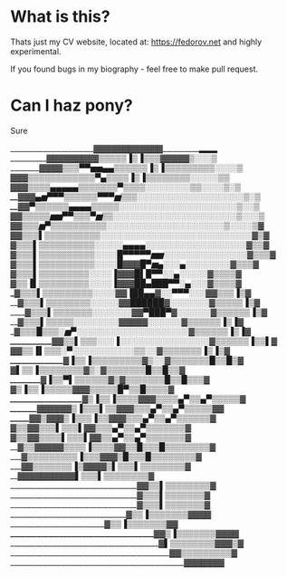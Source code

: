 # What is this?

Thats just my CV website, located at: https://fedorov.net and highly experimental.

If you found bugs in my biography - feel free to make pull request.

# Can I haz pony?

Sure

_______________________▓▓▓▓▓▓▓▓▓▓▓▓__________▂▂▂
____________▓▓▓▓▓▓▓▓▓▒▒▒▒▒▐▒▐▒▒▒▓▓▓▓▓__▒░░░▒
________▓▓▓▓▒▒▒▀▀▅▅▄▄▒▒▒▒▒▒▐▒▐▒▒▒▒▒▒▒▒▒░░░░▒
______▓▓▓▒▒▒▒▒▒▒▒▒▒▒▒▀▄▒▒▒▒▐▒▐▒▒▒▒▒▒▒▒░░░░░▒▒
___▓▓▓▒▒▒▒▄▄▄▄▄▒▒▒▒▒▒▒▀▒▒▒▒░░░░░░░░▒▒░░░░▒░▒
__▓▓▓▄▅▀▀▀▒▒▒▒▒▒▀▀▀▅▒▒▒░░░░░░░░░░░░░░░░░░░▒░▒
__▓▓▀▒▒▒▒▒▒▄▄▄▄▒▒▒▒▒░░░░░░░░░░░░░░░░░░░░░▒░░▒
_▓▓▒▒▒▒▒▅▅▀▀▒▒▒▀▅▒▒░░░░░░░░░░░░░░░░░░░░░░▒░░░▒
_▓▓▒▒▒▅▀▒▒▒▒▒▒▒▒▒▒░░░░░░░░░░░░░░░░░░░░░▒░░░░▒▓
▓▓▒▒▒▌▒▒▒▒▒▒▒▒▒▒░░░░░░░░░░░░░░░░░░░░░░░░░░░▓▒▓
_▓▒▒▒▌▒▒▒▒▒▒▒▒▒▒░░░░░▄▄▄▄░░░░░░░░░░░░░░░░░░▓▒▒▓
_▓▒▒▒▌▒▒▒▒▒▒▒▒▒▒░░░░█▀▀▀▀▀▅▅░░░░░░░░░░░░░░░▓▒▒▒▓
_▓▒▒▒▌▒▒▒▒▒▒▒▒▒▒░░░░█____▓▓▓█▀▅▄░░░▄░░░░░░░░▓▒▒▒▓
__▓▒▒▒▌▒▒▒▒▒▒▒▒▒░░░░▐___▓▓▓█▌____█▀▀░░▄░░░░░▓▒▒▒▒▓
___▓▒▒▐▌▒▒▒▒▒▒▒▒▒░░░░▐__▓▓▓██▄____███▀▀░▄░░░▓▒▒▒▒▓
____▓▒▒▒▌▒▒▒▒▒▒▒▒▒░░░░___▓▓▐█__█▄▄▓░░▀▀▀░░░▓▓▒▒▒▐▒▓
_____▓▒▒▒▌▒▒▒▒▒▒▒▒░░░░░___▓▓██████▓░░░░░░░▓▒▒▒▒▒▐▒▓
______▓▒▒▒▌▒▒▒▒▒▒▒░░░░░░░__▓▓▀███▀▓░░░░░░▓▒▒▒▒▒▒▐▒▓
_______▓▒▒▒▌▒▒▒▒▒░░░░░░░░____▓▓▓▓▓_░░░░░░▓▒▒▒▒▒▒▐▒▐▓
_________▓▒▒▒█▒▒▒░▅▀░░░░░░░░░░░░░░░░░░░░▓▒▒▒▒▒▒▐▒▐▓
___________▓▓▒▒▌▒▒▒░░░▐░░░░░░░░░░░░░░░░▓▒▒▒▒▒▒▐▒▒▌▓
____________▓▓▒▒▐▌▒▒▒░▀░░░░░░░░░░░▒▒░░▓▒▒▒▒▒▒▒▐▒▐▒▓
______________▓▐▒▒▐▒▒▒▒▒▒▒▒▒▓_______▒░░▓▒▒▒▒▒▒▒█▒▒█▒▓
________________▓▌▒▒▐▒▒▒▒▒▒▒▒▓______▒░▓▒▒▒▒▒▒▒█▒▒█▒▒▓
_________________▓▐▒▒▀▌▒▒▒▒▒▒▓______▒▓▒▒▒▒▒▒▒█▒▒█▒▒▒▓
__________________▓▒▐▒▒▐▒▒▒▒▒▓______▓▓▒▒▒▒▒█▀▒▒█▒▒▒▒▓
___________________▓▒▐▒▒▐▒▒▒▒▓_____▓▓▒▒▒▒▄▀▒▒▄▀▒▒▒▒▒▓
_______▓▓▓▓▓_____▓▒▐▒▒▒▌▒▒▓_____▓▓▒▒▒▄▀▒▒▄▀▒▒▒▒▒▓▓
_____▓▓▒▓____▓____▓▒▐▒▒▒▐▒▒▓___▓▓▒▒▒▄▀▒▒▄▀▒▒▒▒▒▒▓
_____▓▒▒▓________▓▒▒▒▌▒▒▒▌▓____▓▒▒▒▄▀▒▒▄▀▒▒▒▒▒▒▒▓
_____▓▒▒▓______▓▒▒▒▒▌▒▒▒▌▓____▓▒▒▄▀▒▒▄▀▒▒▒▒▒▒▒▓
______▓▒▒▓▓▓▓▓▒▒▒▒▐▒▒▒▒▓____▓▒▒█▒▒▒█▒▒▒▒▒▒▒▒▓
________▓▒▒▒▒▒▒▒▒▒▐▒▒▒▓▓_____▓▒█▒▒▒█▒▒▒▒▒▒▒▒▓
_________▓▓▒▒▒▒▒▒▒▐▒▓▓▓______▓▒▌▒▒▒▌▒▒▒▒▒▒▒▒▓
____________▓▓▓▓▓▓▓▓▓__________▓▌▒▒▒▌▒▒▒▒▒▒▒▒▓
___________________________________▓▓▒▒▌▒▒▒▒▒▒▒▒▓
___________________________________▓▒▒▒▌▒▒▒▒▒▒▒▓
___________________________________▓▒▒▒▌▒▒▒▒▒▒▒▓
____________________________________▓▒▒▐▒▒▒▒▒▒▒▓____▓▓▓
_____________________________________▓▒▒▐▒▒▒▒▒▒▒▓_______▓
______________________________________▓▓▒▐▒▒▒▒▒▒▒▓▓____▓▓
_________________________________________▓▌▒▒▒▒▒▒▒▒▓▓▓▒▓
____________________________________________▓▓▒▒▒▒▒▒▒▒▒▓
________________________________________________▓▓▓▓▓▓▓
